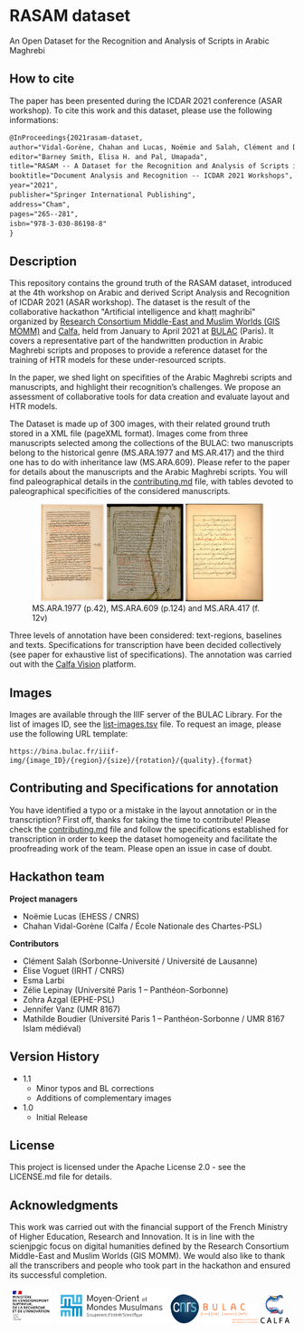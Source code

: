 # RASAM dataset
An Open Dataset for the Recognition and Analysis of Scripts in Arabic Maghrebi

## How to cite

The paper has been presented during the ICDAR 2021 conference (ASAR workshop). To cite this work and this dataset, please use the following informations:

```latex
@InProceedings{2021rasam-dataset,
author="Vidal-Gorène, Chahan and Lucas, Noëmie and Salah, Clément and Decours-Perez, Aliénor and Dupin, Boris",
editor="Barney Smith, Elisa H. and Pal, Umapada",
title="RASAM -- A Dataset for the Recognition and Analysis of Scripts in Arabic Maghrebi",
booktitle="Document Analysis and Recognition -- ICDAR 2021 Workshops",
year="2021",
publisher="Springer International Publishing",
address="Cham",
pages="265--281",
isbn="978-3-030-86198-8"
}
```

## Description

This repository contains the ground truth of the RASAM dataset, introduced at the 4th workshop on Arabic and derived Script Analysis and Recognition of ICDAR 2021 (ASAR workshop).
The dataset is the result of the collaborative hackathon "Artificial intelligence and khaṭṭ maghribī" organized by [Research Consortium Middle-East and Muslim Worlds (GIS MOMM)](http://majlis-remomm.fr) and [Calfa](https://calfa.fr), held from January to April 2021 at [BULAC](https://www.bulac.fr) (Paris). It covers a representative part of the handwritten production in Arabic Maghrebi scripts and proposes to provide a reference dataset for the training of HTR models for these under-resourced scripts.
 
In the paper, we shed light on specifities of the Arabic Maghrebi scripts and manuscripts, and highlight their recognition’s challenges. We propose an assessment of collaborative tools for data creation and evaluate layout and HTR models.
 
The Dataset is made up of 300 images, with their related ground truth stored in a XML file (pageXML format).
Images come from three manuscripts selected among the collections of the BULAC: two manuscripts belong to the historical genre (MS.ARA.1977 and MS.AR.417) and the third one has to do with inheritance law (MS.ARA.609). Please refer to the paper for details about the manuscripts and the Arabic Maghrebi scripts. 
You will find paleographical details in the [contributing.md](contributing.md) file, with tables devoted to paleographical specificities of the considered manuscripts.

<figure>
    <img src="docs/imgs/rasam-manuscripts.png"/>
    <figcaption>MS.ARA.1977 (p.42), MS.ARA.609 (p.124) and MS.ARA.417 (f. 12v)</figcaption>
</figure>
 
Three levels of annotation have been considered: text-regions, baselines and texts. Specifications for transcription have been decided collectively (see paper for exhaustive list of specifications). The annotation was carried out with the [Calfa Vision](https://vision.calfa.fr) platform.

## Images

Images are available through the IIIF server of the BULAC Library. For the list of images ID, see the [list-images.tsv](list-images.tsv) file.
To request an image, please use the following URL template:

```
https://bina.bulac.fr/iiif-img/{image_ID}/{region}/{size}/{rotation}/{quality}.{format}
```

## Contributing and Specifications for annotation

You have identified a typo or a mistake in the layout annotation or in the transcription? First off, thanks for taking the time to contribute!
Please check the [contributing.md](contributing.md) file and follow the specifications established for transcription in order to keep the dataset homogeneity and facilitate the proofreading work of the team. Please open an issue in case of doubt.

## Hackathon team

**Project managers**

* Noëmie Lucas (EHESS / CNRS)
* Chahan Vidal-Gorène (Calfa / École Nationale des Chartes-PSL)

**Contributors**

* Clément Salah (Sorbonne-Université / Université de Lausanne)
* Élise Voguet (IRHT / CNRS)
* Esma Larbi
* Zélie Lepinay (Université Paris 1 – Panthéon-Sorbonne)
* Zohra Azgal (EPHE-PSL)
* Jennifer Vanz (UMR 8167)
* Mathilde Boudier (Université Paris 1 – Panthéon-Sorbonne / UMR 8167 Islam médiéval)

## Version History

* 1.1
  * Minor typos and BL corrections
  * Additions of complementary images
* 1.0
  * Initial Release

## License

This project is licensed under the Apache License 2.0 - see the LICENSE.md file for details.

## Acknowledgments

This work was carried out with the financial support of the French Ministry of Higher Education, Research and Innovation. It is in line with the scienjpgic focus on digital humanities defined by the Research Consortium Middle-East and Muslim Worlds (GIS MOMM). We would also like to thank all the transcribers and people who took part in the hackathon and ensured its successful completion.

<img src="docs/logos/mesri.png" width="15%"/> <img src="docs/logos/gis-momm.png" width="40%"/> <img src="docs/logos/cnrs.png" width="10%"/> <img src="docs/logos/bulac.png" width="20%"/> <img src="docs/logos/calfa.png" width="10%"/>